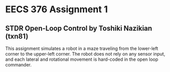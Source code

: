 # EECS 376 Assignment 1
## STDR Open-Loop Control by Toshiki Nazikian (txn81)

This assignment simulates a robot in a maze traveling from the lower-left corner to the upper-left corner. 
The robot does not rely on any sensor input, and each lateral and rotational movement is hard-coded in
the open loop commander. 